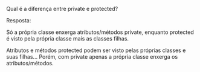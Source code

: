 Qual é a diferença entre private e protected?

Resposta:

Só a própria classe enxerga atributos/métodos private, enquanto protected é visto pela própria classe mais as classes filhas.


Atributos e métodos protected podem ser visto pelas próprias classes e suas filhas... Porém, com private apenas a própria classe enxerga os atributos/métodos.